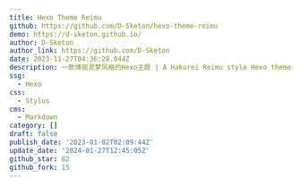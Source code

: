 ```yaml
---
title: Hexo Theme Reimu
github: https://github.com/D-Sketon/hexo-theme-reimu
demo: https://d-sketon.github.io/
author: D-Sketon
author_link: https://github.com/D-Sketon
date: 2023-11-27T04:36:28.044Z
description: 一款博丽灵梦风格的Hexo主题 | A Hakurei Reimu style Hexo theme.
ssg:
  - Hexo
css:
  - Stylus
cms:
  - Markdown
category: []
draft: false
publish_date: '2023-01-02T02:09:44Z'
update_date: '2024-01-27T12:45:05Z'
github_star: 82
github_fork: 15
---
```

